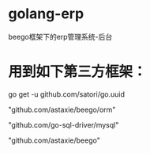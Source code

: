 # golang-erp
beego框架下的erp管理系统-后台

# 用到如下第三方框架：

go get -u github.com/satori/go.uuid

"github.com/astaxie/beego/orm"

"github.com/go-sql-driver/mysql"

"github.com/astaxie/beego"
